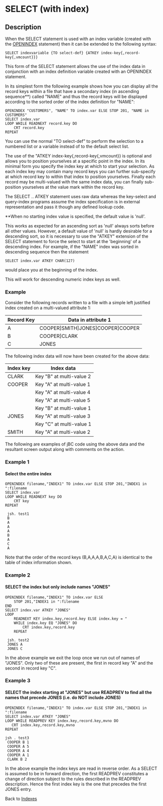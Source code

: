 # SELECT (with index)

<PageHeader /> 

## Description

When the SELECT statement is used with an index variable (created with the [OPENINDEX](./../../jbase-basic-(jbc)/openindex) statement) then it can be extended to the following syntax:

```
SELECT indexvariable {TO select-def} {ATKEY index-key{,record-key{,vmcount}}}
```

This form of the SELECT statement allows the use of the index data in conjunction with an index definition variable created with an OPENINDEX statement.

In its simplest form the following example shows how you can display all the record keys within a file that have a secondary index (in ascending sequence\*\*) called "NAME" and thus the record keys will be displayed according to the sorted order of the index definition for "NAME":

```
OPENINDEX "CUSTOMERS", "NAME" TO index.var ELSE STOP 201, "NAME in CUSTOMERS"
SELECT index.var
LOOP WHILE READNEXT record.key DO
    CRT record.key
REPEAT
```

You can use the normal "TO select-def" to perform the selection to a numbered list or a variable instead of to the default select list.

The use of the "ATKEY index-key{,record-key{,vmcount}} is optional and allows you to position yourselves at a specific point in the index. In its minimal form you specify the index key at which to start your selection. As each index key may contain many record keys you can further sub-specify at which record key to within that index to position yourselves. Finally each record may be multi-valued with the same index data, you can finally sub-position yourselves at the value mark within the record key.

The SELECT .. ATKEY statement uses raw data whereas the key-select and query-index programs assume the index specification is in external representation and pass it though any defined lookup code.

\*\*When no starting index value is specified, the default value is 'null'.

This works as expected for an ascending sort as 'null' always sorts before all other values. However, a default value of 'null' is hardly desirable for a descending sort, so it is necessary to use the "ATKEY" extension of the SELECT statement to force the select to start at the 'beginning' of a descending index. For example, if the "NAME" index was sorted in descending sequence then the statement

```
SELECT index.var ATKEY CHAR(127)
```

would place you at the beginning of the index.

This will work for descending numeric index keys as well.

### Example

Consider the following records written to a file with a simple left justified index created on a multi-valued attribute 1:

| Record Key | Data in attribute 1 |
| --- | --- |
| A | COOPER]SMITH]JONES]COOPER]COOPER |
| B | COOPER]CLARK |
| C | JONES |

The following index data will now have been created for the above data:

| Index key | Index data |
| --- | --- |
| CLARK  | Key "B" at multi-value 2 |
| COOPER | Key "A" at multi-value 1 |
|        | Key "A" at multi-value 4 |
|        | Key "A" at multi-value 5 |
|        | Key "B" at multi-value 1 |
| JONES  | Key "A" at multi-value 3 |
|        | Key "C" at multi-value 1 |
| SMITH  | Key "A" at multi-value 2 |

The following are examples of jBC code using the above data and the resultant screen output along with comments on the action.

### Example 1

#### Select the entire index

```
OPENINDEX filename,"INDEX1" TO index.var ELSE STOP 201,"INDEX1 in ":filename
SELECT index.var
LOOP WHILE READNEXT key DO
    CRT key
REPEAT

 jsh. test1
 B
 A
 A
 A
 B
 A
 C
 A
```

Note that the order of the record keys (B,A,A,A,B,A,C,A) is identical to the table of index information shown.

### Example 2

#### SELECT the index but only include names "JONES"

```
OPENINDEX filename,"INDEX1" TO index.var ELSE
    STOP 201,"INDEX1 in ":filename
END
SELECT index.var ATKEY "JONES"
LOOP
    READNEXT KEY index.key,record.key ELSE index.key = "
    WHILE index.key EQ "JONES" DO
        CRT index.key,record.key
    REPEAT

 jsh. test2
 JONES A
 JONES C
```

In the above example we exit the loop once we run out of names of "JONES". Only two of these are present, the first in record key "A" and the second in record key "C".

### Example 3

#### SELECT the index starting at "JONES" but use READPREV to find all the names that precede JONES (i.e. do NOT include JONES)

```
OPENINDEX filename,"INDEX1" TO index.var ELSE STOP 201,"INDEX1 in ":filename
SELECT index.var ATKEY "JONES"
LOOP WHILE READPREV KEY index.key,record.key,mvno DO
   CRT index.key,record.key,mvno
REPEAT

jsh . test3
 COOPER B 1
 COOPER A 5
 COOPER A 4
 COOPER A 1
 CLARK B 2
```

In the above example the index keys are read in reverse order. As a SELECT is assumed to be in forward direction, the first READPREV constitutes a change of direction subject to the rules described in the READPREV description. Hence the first index key is the one that precedes the first JONES entry.

Back to [Indexes](./../README.md)

  
<PageFooter />
